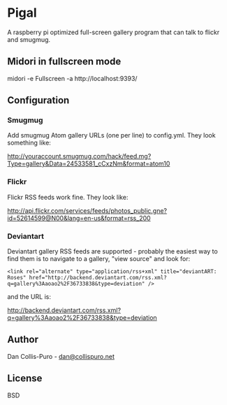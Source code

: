 # Pigal

A raspberry pi optimized full-screen gallery program that can talk to flickr
and smugmug.

## Midori in fullscreen mode

  midori -e Fullscreen -a http://localhost:9393/

## Configuration

### Smugmug

Add smugmug Atom gallery URLs (one per line) to config.yml. They look something like:

  http://youraccount.smugmug.com/hack/feed.mg?Type=gallery&Data=24533581_cCxzNm&format=atom10

### Flickr

Flickr RSS feeds work fine. They look like:

  http://api.flickr.com/services/feeds/photos_public.gne?id=52614599@N00&lang=en-us&format=rss_200

### Deviantart

Deviantart gallery RSS feeds are supported - probably the easiest way to find
them is to navigate to a gallery, "view source" and look for:

    <link rel="alternate" type="application/rss+xml" title="deviantART: Roses" href="http://backend.deviantart.com/rss.xml?q=gallery%3Aaoao2%2F36733838&type=deviation" />

and the URL is:

  http://backend.deviantart.com/rss.xml?q=gallery%3Aaoao2%2F36733838&type=deviation

## Author

Dan Collis-Puro - dan@collispuro.net

## License

BSD
